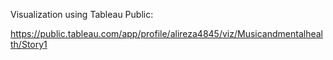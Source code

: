 Visualization using Tableau Public:

https://public.tableau.com/app/profile/alireza4845/viz/Musicandmentalhealth/Story1
